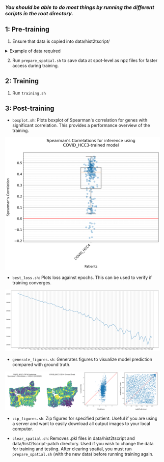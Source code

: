### *You should be able to do most things by running the different scripts in the root directory.*

1: Pre-training
---------------

1. Ensure that data is copied into data/hist2tscript/
<details>
    <summary> Example of data required </summary>

    Requirements: 3 CSV/TSV files (compressed as gz) + HnE image. Using example of HCC1 (coded as BC30001, replicate C1):

    CSV/TSV files:
    --------------
        1. BC30001_C1_Coords.tsv.gz 
        2. BC30001_C1_stdata.tsv.gz
        3. spots_BC30001_C1.csv.gz

    HnE image:
    ----------
        [CASE 1] Using lower-res TIF file (around 4000px*4000px)

        If using lower-res TIF file , TIF image can be loaded directly by openslide. NOTE: Branch individual_window is not set up to do this. individual_window is for CASE 2 below.

        <CASE 2> Using full-res TIF file (around 40,000px by 40,000px)

        Openslide cannot load full-res TIF file. Tiling must be done prior to running the model, using the script `crop_to_spot.py` in utilities branch of this repo. Then, create the directory `HE_BC30001_C1` and copy tiled TIFs inside.

    Example file tree
    -----------------
        [CASE 1]

        data
        ├── hist2tscript
        |   ├── BC30001_C1_Coords.tsv.gz
        |   ├── BC30001_C1_stdata.tsv.gz
        |   ├── spots_BC30001_C1.csv.gz
        |   └── HE_BC30001_C1.tif

        [CASE 2]

        data
        ├── hist2tscript
        |   ├── BC30001_C1_Coords.tsv.gz
        |   ├── BC30001_C1_stdata.tsv.gz
        |   ├── spots_BC30001_C1.csv.gz
        |   ├── HE_BC30001_C1
        |   |   ├── BC30001_11_11.tif
        |   |   ├── BC30001_11_13.tif
        |   |   ├── BC30001_11_15.tif
        ...
        |   |   ├── BC30001_117_37.tif
        |   |   ├── BC30001_117_39.tif
        |   |   └── BC30001_117_41.tif
                <3043 TIF files corresponding to 3043 in-tissue spots>

</details>

2. Run `prepare_spatial.sh` to save data at spot-level as npz files for faster access during training.


2: Training
-----------
1. Run `training.sh` 


3: Post-training
----------------
- `boxplot.sh`: Plots boxplot of Spearman's correlation for genes with significant correlation. This provides a performance overview of the training.

![boxplot](./readme_images/boxplot.png)

- `best_loss.sh`: Plots loss against epochs. This can be used to verify if training converges.

![best_loss](./readme_images/best_loss.png)

- `generate_figures.sh`: Generates figures to visualize model prediction compared with ground truth.

![generate_figures](./readme_images/generate_figures.png)

- `zip_figures.sh`: Zip figures for specified patient. Useful if you are using a server and want to easily download all output images to your local computer.

- `clear_spatial.sh`: Removes .pkl files in data/hist2tscript and data/hist2tscript-patch directory. Used if you wish to change the data for training and testing. After clearing spatial, you must run `prepare_spatial.sh` (with the new data) before running training again.